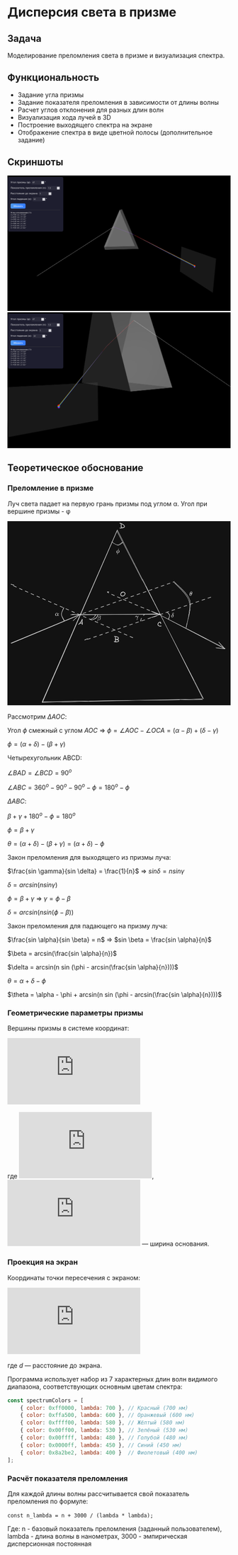 # Дисперсия света в призме

## Задача
Моделирование преломления света в призме и визуализация спектра.

## Функциональность
- Задание угла призмы
- Задание показателя преломления в зависимости от длины волны
- Расчет углов отклонения для разных длин волн
- Визуализация хода лучей в 3D
- Построение выходящего спектра на экране
- Отображение спектра в виде цветной полосы (дополнительное задание)

## Скриншоты
![alt text](images/screen1.png)
![alt text](images/screen2.png)
## Теоретическое обоснование

### Преломление в призме
Луч света падает на первую грань призмы под углом α. Угол при вершине призмы - φ

![alt text](images/image.png)

Рассмотрим $\Delta AOC$:

Угол $\phi$ смежный с углом $AOC$ => $\phi = \angle AOC - \angle OCA = (\alpha - \beta) + (\delta - \gamma)$

$\phi = (\alpha + \delta) - (\beta + \gamma)$

Четырехугольник ABCD:

$\angle BAD = \angle BCD = 90^o$

$\angle ABC = 360^o - 90^o - 90^o-\phi = 180^o - \phi$

$\Delta ABC:$

$\beta + \gamma + 180^o - \phi = 180^o$

$\phi = \beta + \gamma$

$\theta = (\alpha + \delta) - (\beta + \gamma) = (\alpha + \delta) - \phi$

Закон преломления для выходящего из призмы луча:

$\frac{sin \gamma}{sin \delta} = \frac{1}{n}$ => $sin \delta = n sin \gamma$

$\delta = arcsin(n sin \gamma)$

$\phi = \beta + \gamma$ => $\gamma = \phi - \beta$

$\delta = arcsin(n sin (\phi - \beta))$

Закон преломления для падающего на призму луча:

$\frac{sin \alpha}{sin \beta} = n$ => $sin \beta = \frac{sin \alpha}{n}$

$\beta = arcsin(\frac{sin \alpha}{n})$

$\delta = arcsin(n sin (\phi - arcsin(\frac{sin \alpha}{n})))$

$\theta = \alpha + \delta - \phi$

$\theta = \alpha - \phi + arcsin(n sin (\phi - arcsin(\frac{sin \alpha}{n})))$

### Геометрические параметры призмы
Вершины призмы в системе координат:

![Vertices definition](https://latex.codecogs.com/png.latex?%5Cdpi%7B150%7D%20%5Cbg_white%20%5Cbegin%7Balign*%7D%20P_1%20%26%3D%20%28-w%2F2%2C%200%29%20%5C%5C%20P_2%20%26%3D%20%28w%2F2%2C%200%29%20%5C%5C%20P_3%20%26%3D%20%280%2C%20h%29%20%5Cend%7Balign*%7D)

где ![Height formula](https://latex.codecogs.com/png.latex?%5Cdpi%7B150%7D%20%5Cbg_white%20h%20%3D%20%5Cfrac%7Bw%7D%7B2%20%5Ctan%28%5Cphi%2F2%29%7D), 
![Width definition](https://latex.codecogs.com/png.latex?%5Cdpi%7B150%7D%20%5Cbg_white%20w) — ширина основания.

### Проекция на экран
Координаты точки пересечения с экраном:

![Screen projection formulas](https://latex.codecogs.com/png.latex?%5Cdpi%7B150%7D%20%5Cbg_white%20%5Cbegin%7Balign*%7D%20x_%7B%5Ctext%7Bscreen%7D%7D%20%26%3D%20x_%7B%5Ctext%7Bexit%7D%7D%20%5C%5C%20y_%7B%5Ctext%7Bscreen%7D%7D%20%26%3D%20y_%7B%5Ctext%7Bexit%7D%7D%20-%20%28d%20%2B%20z_%7B%5Ctext%7Bexit%7D%7D%29%20%5Ccdot%20%5Ctan%5Ctheta%20%5Cend%7Balign*%7D)

где $d$ — расстояние до экрана.

Программа использует набор из 7 характерных длин волн видимого диапазона, соответствующих основным цветам спектра:

```js
const spectrumColors = [
    { color: 0xff0000, lambda: 700 }, // Красный (700 нм)
    { color: 0xffa500, lambda: 600 }, // Оранжевый (600 нм)
    { color: 0xffff00, lambda: 580 }, // Жёлтый (580 нм)
    { color: 0x00ff00, lambda: 530 }, // Зелёный (530 нм)
    { color: 0x00ffff, lambda: 480 }, // Голубой (480 нм)
    { color: 0x0000ff, lambda: 450 }, // Синий (450 нм)
    { color: 0x8a2be2, lambda: 400 }  // Фиолетовый (400 нм)
];
```

### Расчёт показателя преломления
Для каждой длины волны рассчитывается свой показатель преломления по формуле:

`const n_lambda = n + 3000 / (lambda * lambda);`

Где:
n - базовый показатель преломления (заданный пользователем),
lambda - длина волны в нанометрах,
3000 - эмпирическая дисперсионная постоянная
